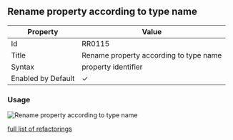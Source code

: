 ## Rename property according to type name

| Property           | Value                                  |
| ------------------ | -------------------------------------- |
| Id                 | RR0115                                 |
| Title              | Rename property according to type name |
| Syntax             | property identifier                    |
| Enabled by Default | &#x2713;                               |

### Usage

![Rename property according to type name](../../images/refactorings/RenamePropertyAccordingToTypeName.png)

[full list of refactorings](Refactorings.md)